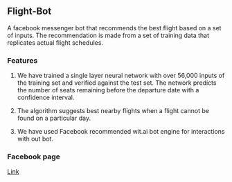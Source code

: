 ## Flight-Bot

A facebook messenger bot that recommends the best flight based on a set of inputs. The recommendation is made from a set of training data that replicates actual flight schedules.

### Features

1. We have trained a single layer neural network with over 56,000 inputs of the training set and verified against the test set. The network predicts the number of seats remaining before the departure date with a confidence interval.

2. The algorithm suggests best nearby flights when a flight cannot be found on a particular day.

3. We have used Facebook recommended wit.ai bot engine for interactions with out bot.


### Facebook page

[Link](https://www.facebook.com/FlightBotit326/)

